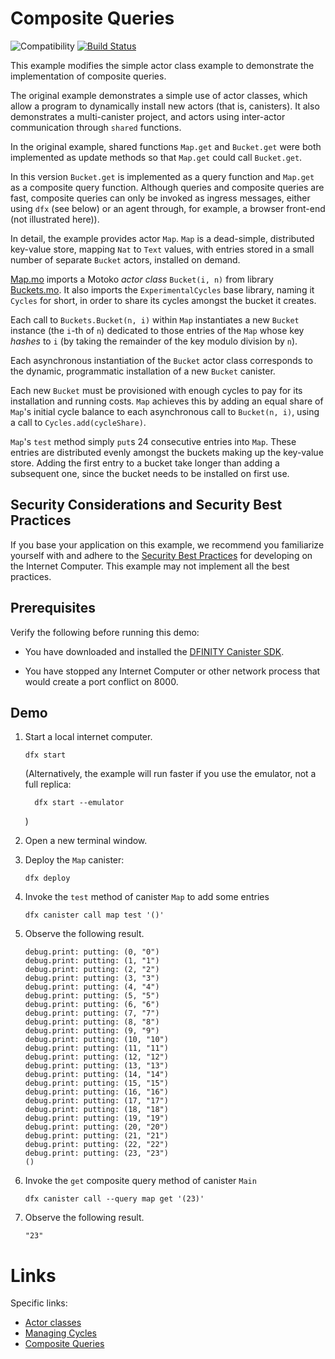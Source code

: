 # Composite Queries

![Compatibility](https://img.shields.io/badge/compatibility-0.7.0-blue)
[![Build Status](https://github.com/dfinity/examples/workflows/motoko-classes-example/badge.svg)](https://github.com/dfinity/examples/actions?query=workflow%3Amotoko-classes-example)

This example modifies the simple actor class example to demonstrate the implementation of composite queries.

The original example demonstrates a simple use of actor classes, which allow a program to dynamically install new actors (that is, canisters). It also demonstrates a multi-canister project, and actors using inter-actor communication through `shared` functions.

In the original example, shared functions `Map.get` and `Bucket.get` were both implemented as
update methods so that `Map.get` could call `Bucket.get`.

In this version `Bucket.get` is implemented as a query function and `Map.get` as a composite query function.
Although queries and composite queries are fast, composite queries can only be invoked as ingress messages, either
using `dfx` (see below) or an agent through, for example, a browser front-end (not illustrated here)).

In detail, the example provides actor `Map`.
`Map` is a dead-simple, distributed key-value store, mapping `Nat` to `Text` values, with entries stored in a small number of separate `Bucket` actors, installed on demand.

[Map.mo](./src/map/Map.mo) imports a Motoko _actor class_ `Bucket(i, n)`
from library [Buckets.mo](./src/map/Buckets.mo).
It also imports the `ExperimentalCycles` base library, naming it `Cycles` for short, in order to share its cycles amongst the bucket it creates.

Each call to `Buckets.Bucket(n, i)` within `Map` instantiates a new `Bucket` instance (the `i`-th of `n`) dedicated to those entries of the `Map` whose key _hashes_ to `i` (by taking the remainder of the key modulo division by `n`).

Each asynchronous instantiation of the `Bucket` actor class corresponds to the dynamic, programmatic installation of a new `Bucket` canister.

Each new `Bucket` must be provisioned with enough cycles to pay for its installation and running costs.
`Map` achieves this by adding an equal share of `Map`'s initial cycle balance to each asynchronous call to `Bucket(n, i)`, using a call to `Cycles.add(cycleShare)`.

`Map`'s `test` method simply `put`s 24 consecutive entries into `Map`. These entries are distributed evenly amongst the buckets making up the key-value store. Adding the first entry to a bucket take longer than adding a subsequent one, since the bucket needs to be installed on first use.


## Security Considerations and Security Best Practices

If you base your application on this example, we recommend you familiarize yourself with and adhere to the [Security Best Practices](https://internetcomputer.org/docs/current/references/security/) for developing on the Internet Computer. This example may not implement all the best practices.

## Prerequisites

Verify the following before running this demo:

*  You have downloaded and installed the
   [DFINITY Canister SDK](https://sdk.dfinity.org).

*  You have stopped any Internet Computer or other network process that would
   create a port conflict on 8000.

## Demo

1. Start a local internet computer.

   ```text
   dfx start
   ```

   (Alternatively, the example will run faster if you use the emulator, not a full replica:
   ```
     dfx start --emulator
   ```
   )

2. Open a new terminal window.

3. Deploy the `Map` canister:

   ```text
   dfx deploy
   ```

4. Invoke the `test` method of canister `Map` to add some entries

   ```text
   dfx canister call map test '()'
   ```

5. Observe the following result.

   ```text
   debug.print: putting: (0, "0")
   debug.print: putting: (1, "1")
   debug.print: putting: (2, "2")
   debug.print: putting: (3, "3")
   debug.print: putting: (4, "4")
   debug.print: putting: (5, "5")
   debug.print: putting: (6, "6")
   debug.print: putting: (7, "7")
   debug.print: putting: (8, "8")
   debug.print: putting: (9, "9")
   debug.print: putting: (10, "10")
   debug.print: putting: (11, "11")
   debug.print: putting: (12, "12")
   debug.print: putting: (13, "13")
   debug.print: putting: (14, "14")
   debug.print: putting: (15, "15")
   debug.print: putting: (16, "16")
   debug.print: putting: (17, "17")
   debug.print: putting: (18, "18")
   debug.print: putting: (19, "19")
   debug.print: putting: (20, "20")
   debug.print: putting: (21, "21")
   debug.print: putting: (22, "22")
   debug.print: putting: (23, "23")
   ()
   ```

6. Invoke the `get` composite query method of canister `Main`

   ```text
   dfx canister call --query map get '(23)'
   ```

7. Observe the following result.

   ```
   "23"
   ```



# Links

Specific links:

- [Actor classes](https://internetcomputer.org/docs/current/motoko/main/actor-classes.html)
- [Managing Cycles](https://internetcomputer.org/docs/current/motoko/main/cycles.html)
- [Composite Queries](https://internetcomputer.org/docs/current/motoko/main/actors-async#composite-query-functions.html)

